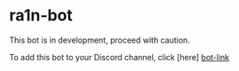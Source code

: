 # ra1n-bot

This bot is in development, proceed with caution.

To add this bot to your Discord channel, click [here] [bot-link]


[bot-link]: <(https://discordapp.com/oauth2/authorize?client_id=212330258722979842&scope=bot)>
